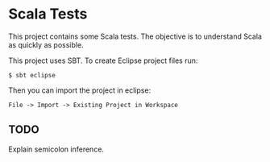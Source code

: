 # Scala Tests

This project contains some Scala tests. The objective is to understand Scala as
quickly as possible.

This project uses SBT. To create Eclipse project files run:

    $ sbt eclipse

Then you can import the project in eclipse:

    File -> Import -> Existing Project in Workspace    

## TODO

Explain semicolon inference.
